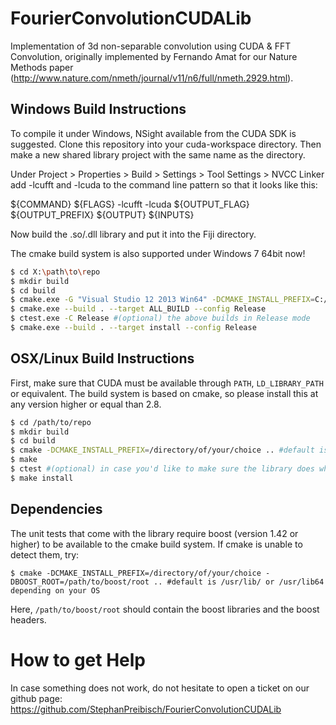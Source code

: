 FourierConvolutionCUDALib
=========================

Implementation of 3d non-separable convolution using CUDA &amp; FFT Convolution, originally implemented by Fernando Amat for our Nature Methods paper (http://www.nature.com/nmeth/journal/v11/n6/full/nmeth.2929.html).

Windows Build Instructions
--------------------------

To compile it under Windows, NSight available from the CUDA SDK is suggested. Clone this repository into your cuda-workspace directory. Then make a new shared library project with the same name as the directory.

Under Project > Properties > Build > Settings > Tool Settings > NVCC Linker add -lcufft and -lcuda to the command line pattern so that it looks like this:

${COMMAND} ${FLAGS} -lcufft -lcuda ${OUTPUT_FLAG} ${OUTPUT_PREFIX} ${OUTPUT} ${INPUTS}

Now build the .so/.dll library and put it into the Fiji directory.

The cmake build system is also supported under Windows 7 64bit now!

```bash
$ cd X:\path\to\repo
$ mkdir build
$ cd build
$ cmake.exe -G "Visual Studio 12 2013 Win64" -DCMAKE_INSTALL_PREFIX=C:/msys64/home/steinbac/ftmp -DBOOST_LIBRARYDIR=C:/boost_1_58_0/msvc-12-x86_64/lib64-msvc-12.0 -DBOOST_ROOT=C:/boost_1_58_0/msvc-12-x86_64 ..
$ cmake.exe --build . --target ALL_BUILD --config Release
$ ctest.exe -C Release #(optional) the above builds in Release mode
$ cmake.exe --build . --target install --config Release
```

OSX/Linux Build Instructions
----------------------------

First, make sure that CUDA must be available through `PATH`, `LD_LIBRARY_PATH` or equivalent. The build system is based on cmake, so please install this at any version higher or equal than 2.8.

```bash
$ cd /path/to/repo
$ mkdir build
$ cd build
$ cmake -DCMAKE_INSTALL_PREFIX=/directory/of/your/choice .. #default is /usr/lib/ or /usr/lib64 depending on your OS
$ make
$ ctest #(optional) in case you'd like to make sure the library does what it should on your system
$ make install
```


Dependencies
------------

The unit tests that come with the library require boost (version 1.42 or higher) to be available to the cmake build system. If cmake is unable to detect them, try:

```
$ cmake -DCMAKE_INSTALL_PREFIX=/directory/of/your/choice -DBOOST_ROOT=/path/to/boost/root .. #default is /usr/lib/ or /usr/lib64 depending on your OS
```

Here, ```/path/to/boost/root``` should contain the boost libraries and the boost headers.


How to get Help
===============

In case something does not work, do not hesitate to open a ticket on our github page: https://github.com/StephanPreibisch/FourierConvolutionCUDALib
